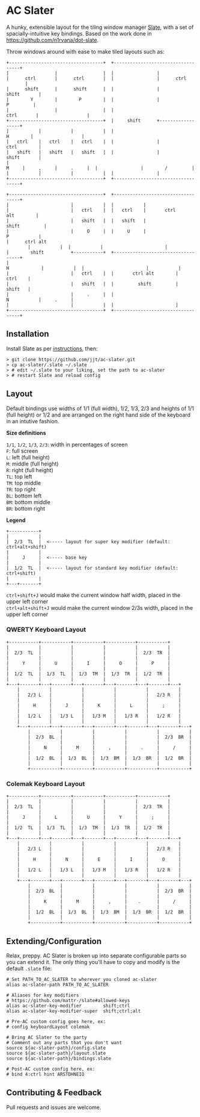 # AC Slater
A hunky, extensible layout for the tiling window manager [Slate](https://github.com/mattr-/slate), with a set of spacially-intuitive key bindings. Based on the work done in https://github.com/n1rvana/dot-slate.

Throw windows around with ease to make tiled layouts such as:

```
+-----------------------------------+  +-----------------------------------+
|                 |                 |  |                |                  |
|      ctrl       |      ctrl       |  |                |      ctrl        |
|      shift      |      shift      |  |                |      shift       |
|        Y        |        P        |  |                |        P         |
|                 |                 |  |     ctrl       |                  |
+-----------------------------------+  |     shift      +------------------+
|           |           |           |  |       H        |                  |
|   ctrl    |   ctrl    |   ctrl    |  |                |      ctrl        |
|   shift   |   shift   |   shift   |  |                |      shift       |
|     M     |     ,     |     .     |  |                |        /         |
|           |           |           |  |                |                  |
+-----------------------------------+  +-----------------------------------+
                                                                            
+-----------------------------------+  +-----------------------------------+
|                       |           |  |           |                       |
|                       |   ctrl    |  |   ctrl    |       ctrl alt        |
|                       |   shift   |  |   shift   |         shift         |
|                       |     O     |  |     U     |           P           |
|      ctrl alt         |           |  |           |                       |
|        shift          +-----------+  +-----------------------------------+
|          H            |           |  |                       |           |
|                       |   ctrl    |  |       ctrl alt        |   ctrl    |
|                       |   shift   |  |         shift         |   shift   |
|                       |     .     |  |           N           |     .     |
|                       |           |  |                       |           |
+-----------------------------------+  +-----------------------------------+
```

## Installation

Install Slate as per [instructions](https://github.com/mattr-/slate#installing-slate), then:

    > git clone https://github.com/jjt/ac-slater.git
    > cp ac-slater/.slate ~/.slate
    > # edit ~/.slate to your liking, set the path to ac-slater
    > # restart Slate and reload config

## Layout

Default bindings use widths of 1/1 (full width), 1/2, 1/3, 2/3 and heights of 1/1 (full height) or 1/2 and are arranged on the right hand side of the keyboard in an intutive fashion.

**Size definitions**  

`1/1`, `1/2`, `1/3`, `2/3`: width in percentages of screen  
`F`: full screen  
`L`: left (full height)  
`M`: middle (full height)  
`R`: right (full height)  
`TL`: top left  
`TM`: top middle  
`TR`: top right  
`BL`: bottom left  
`BM`: bottom middle  
`BR`: bottom right  

**Legend**  
```
+-----------+
|           |
|  2/3  TL  |  <----- layout for super key modifier (default: ctrl+alt+shift)
|           |
|     J     |  <----- base key
|           |
|  1/2  TL  |  <----- layout for standard key modifier (default: ctrl+shift)
|           |
+---+-------+
```
`ctrl+shift+J` would make the current window half width, placed in the upper left corner  
`ctrl+alt+shift+J` would make the current window 2/3s width, placed in the upper left corner

### QWERTY Keyboard Layout
```
+-----------+-----------+-----------+-----------+-----------+
|           |           |           |           |           |
|  2/3  TL  |           |           |           |  2/3  TR  |
|           |           |           |           |           |
|     Y     |     U     |     I     |     O     |     P     |
|           |           |           |           |           |
|  1/2  TL  |  1/3  TL  |  1/3  TM  |  1/3  TR  |  1/2  TR  |
|           |           |           |           |           |
+---+-------+---+-------+---+-------+---+-------+---+-------+---+
    |           |           |           |           |           |
    |   2/3 L   |           |           |           |   2/3 R   |
    |           |           |           |           |           |
    |     H     |     J     |     K     |     L     |     ;     |
    |           |           |           |           |           |
    |   1/2 L   |   1/3 L   |   1/3 M   |   1/3 R   |   1/2 R   |
    |           |           |           |           |           |
    +---+-------+---+-------+---+-------+---+-------+---+-------+---+
        |           |           |           |           |           |
        |  2/3  BL  |           |           |           |  2/3  BR  |
        |           |           |           |           |           |
        |     N     |     M     |     ,     |     .     |     /     |
        |           |           |           |           |           |
        |  1/2  BL  |  1/3  BL  |  1/3  BM  |  1/3  BR  |  1/2  BR  |
        |           |           |           |           |           |
        +-----------+-----------+-----------+-----------+-----------+
```
### Colemak Keyboard Layout
```
+-----------+-----------+-----------+-----------+-----------+
|           |           |           |           |           |
|  2/3  TL  |           |           |           |  2/3  TR  |
|           |           |           |           |           |
|     J     |     L     |     U     |     Y     |     ;     |
|           |           |           |           |           |
|  1/2  TL  |  1/3  TL  |  1/3  TM  |  1/3  TR  |  1/2  TR  |
|           |           |           |           |           |
+---+-------+---+-------+---+-------+---+-------+---+-------+---+
    |           |           |           |           |           |
    |   2/3 L   |           |           |           |   2/3 R   |
    |           |           |           |           |           |
    |     H     |     N     |     E     |     I     |     O     |
    |           |           |           |           |           |
    |   1/2 L   |   1/3 L   |   1/3 M   |   1/3 R   |   1/2 R   |
    |           |           |           |           |           |
    +---+-------+---+-------+---+-------+---+-------+---+-------+---+
        |           |           |           |           |           |
        |  2/3  BL  |           |           |           |  2/3  BR  |
        |           |           |           |           |           |
        |     K     |     M     |     ,     |    .      |     /     |
        |           |           |           |           |           |
        |  1/2  BL  |  1/3  BL  |  1/3  BM  |  1/3  BR  |  1/2  BR  |
        |           |           |           |           |           |
        +-----------+-----------+-----------+-----------+-----------+
```

## Extending/Configuration

Relax, preppy. AC Slater is broken up into separate configurable parts so you can extend it. The only thing you'll have to copy and modify is the default `.slate` file:

```shell
# Set PATH_TO_AC_SLATER to wherever you cloned ac-slater
alias ac-slater-path PATH_TO_AC_SLATER

# Aliases for key modifiers
# https://github.com/mattr-/slate#allowed-keys
alias ac-slater-key-modifier        shift;ctrl
alias ac-slater-key-modifier-super  shift;ctrl;alt

# Pre-AC custom config goes here, ex:
# config keyboardLayout colemak

# Bring AC Slater to the party
# Comment out any parts that you don't want
source ${ac-slater-path}/config.slate
source ${ac-slater-path}/layout.slate
source ${ac-slater-path}/bindings.slate

# Post-AC custom config here, ex:
# bind 4:ctrl hint ARSTDHNEIO
```

## Contributing & Feedback

Pull requests and issues are welcome.
